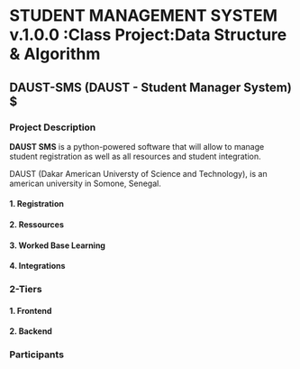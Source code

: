 #  __STUDENT MANAGEMENT SYSTEM__ v.1.0.0 :Class Project:Data Structure & Algorithm
## DAUST-SMS (DAUST - Student Manager System) $

### Project Description
**DAUST SMS** is a python-powered software that will allow to manage student registration as well as all resources and student integration.

DAUST (Dakar American Universty of Science and Technology), is an american university in Somone, Senegal.

#### 1. Registration

#### 2. Ressources

#### 3. Worked Base Learning

#### 4. Integrations

### 2-Tiers

#### 1. Frontend

#### 2. Backend


### Participants